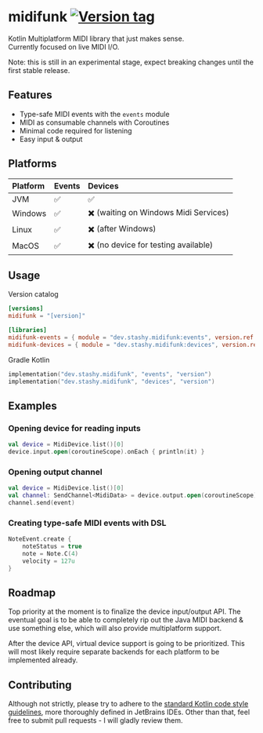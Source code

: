# midifunk [![Version tag](https://img.shields.io/maven-central/v/dev.stashy.midifunk/midifunk?logo=apachemaven&label=Maven%20Central&color=%23339AF0)][Maven central]

Kotlin Multiplatform MIDI library that just makes sense.  
Currently focused on live MIDI I/O.

Note: this is still in an experimental stage, expect breaking changes until the first stable release.

## Features

* Type-safe MIDI events with the `events` module
* MIDI as consumable channels with Coroutines
* Minimal code required for listening
* Easy input & output

## Platforms

| Platform | Events | Devices                               |
|:---------|:-------|:--------------------------------------|
| JVM      | ✅️     | ✅️                                    |
| Windows  | ✅️     | ✖️ (waiting on Windows Midi Services) |
| Linux    | ✅️     | ✖️ (after Windows)                    |
| MacOS    | ✅️     | ✖️ (no device for testing available)  |

## Usage

Version catalog

```toml
[versions]
midifunk = "[version]"

[libraries]
midifunk-events = { module = "dev.stashy.midifunk:events", version.ref = "midifunk" }
midifunk-devices = { module = "dev.stashy.midifunk:devices", version.ref = "midifunk" }
```

Gradle Kotlin

```kotlin
implementation("dev.stashy.midifunk", "events", "version")
implementation("dev.stashy.midifunk", "devices", "version")
```

## Examples

### Opening device for reading inputs

```kotlin
val device = MidiDevice.list()[0]
device.input.open(coroutineScope).onEach { println(it) }
```

### Opening output channel

```kotlin
val device = MidiDevice.list()[0]
val channel: SendChannel<MidiData> = device.output.open(coroutineScope)
channel.send(event)
```

### Creating type-safe MIDI events with DSL

```kotlin
NoteEvent.create {
    noteStatus = true
    note = Note.C(4)
    velocity = 127u
}
```

## Roadmap

Top priority at the moment is to finalize the device input/output API.
The eventual goal is to be able to completely rip out the Java MIDI backend & use something else, which will also
provide multiplatform support.

After the device API, virtual device support is going to be prioritized.
This will most likely require separate backends for each platform to be implemented already.

## Contributing

Although not strictly, please try to adhere to the [standard Kotlin code style guidelines][1], more thoroughly defined
in JetBrains IDEs. Other than that, feel free to submit pull requests - I will gladly review them.

[1]: https://kotlinlang.org/docs/reference/coding-conventions.html

[Maven central]: https://central.sonatype.com/namespace/dev.stashy.midifunk

